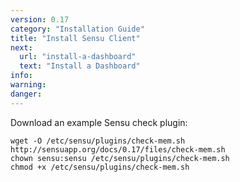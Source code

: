 ```yaml
---
version: 0.17
category: "Installation Guide"
title: "Install Sensu Client"
next:
  url: "install-a-dashboard"
  text: "Install a Dashboard"
info:
warning:
danger:
---
```


Download an example Sensu check plugin:

~~~ shell
wget -O /etc/sensu/plugins/check-mem.sh http://sensuapp.org/docs/0.17/files/check-mem.sh
chown sensu:sensu /etc/sensu/plugins/check-mem.sh
chmod +x /etc/sensu/plugins/check-mem.sh
~~~
